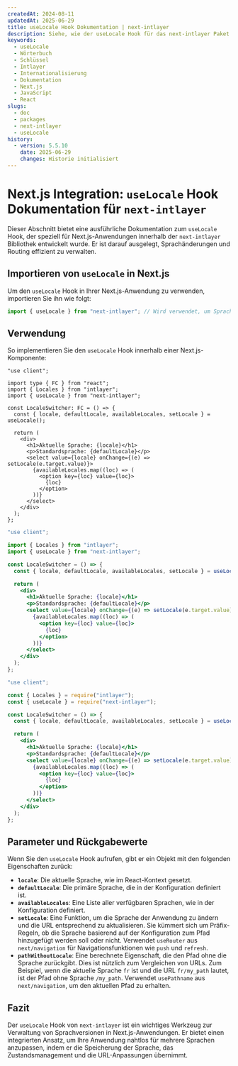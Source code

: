 ```yaml
---
createdAt: 2024-08-11
updatedAt: 2025-06-29
title: useLocale Hook Dokumentation | next-intlayer
description: Siehe, wie der useLocale Hook für das next-intlayer Paket verwendet wird
keywords:
  - useLocale
  - Wörterbuch
  - Schlüssel
  - Intlayer
  - Internationalisierung
  - Dokumentation
  - Next.js
  - JavaScript
  - React
slugs:
  - doc
  - packages
  - next-intlayer
  - useLocale
history:
  - version: 5.5.10
    date: 2025-06-29
    changes: Historie initialisiert
---
```


# Next.js Integration: `useLocale` Hook Dokumentation für `next-intlayer`

Dieser Abschnitt bietet eine ausführliche Dokumentation zum `useLocale` Hook, der speziell für Next.js-Anwendungen innerhalb der `next-intlayer` Bibliothek entwickelt wurde. Er ist darauf ausgelegt, Sprachänderungen und Routing effizient zu verwalten.

## Importieren von `useLocale` in Next.js

Um den `useLocale` Hook in Ihrer Next.js-Anwendung zu verwenden, importieren Sie ihn wie folgt:

```javascript
import { useLocale } from "next-intlayer"; // Wird verwendet, um Sprachen und Routing in Next.js zu verwalten
```

## Verwendung

So implementieren Sie den `useLocale` Hook innerhalb einer Next.js-Komponente:

```tsx fileName="src/components/LocaleSwitcher.tsx" codeFormat="typescript"
"use client";

import type { FC } from "react";
import { Locales } from "intlayer";
import { useLocale } from "next-intlayer";

const LocaleSwitcher: FC = () => {
  const { locale, defaultLocale, availableLocales, setLocale } = useLocale();

  return (
    <div>
      <h1>Aktuelle Sprache: {locale}</h1>
      <p>Standardsprache: {defaultLocale}</p>
      <select value={locale} onChange={(e) => setLocale(e.target.value)}>
        {availableLocales.map((loc) => (
          <option key={loc} value={loc}>
            {loc}
          </option>
        ))}
      </select>
    </div>
  );
};
```

```jsx fileName="src/components/LocaleSwitcher.mjx" codeFormat="esm"
"use client";

import { Locales } from "intlayer";
import { useLocale } from "next-intlayer";

const LocaleSwitcher = () => {
  const { locale, defaultLocale, availableLocales, setLocale } = useLocale();

  return (
    <div>
      <h1>Aktuelle Sprache: {locale}</h1>
      <p>Standardsprache: {defaultLocale}</p>
      <select value={locale} onChange={(e) => setLocale(e.target.value)}>
        {availableLocales.map((loc) => (
          <option key={loc} value={loc}>
            {loc}
          </option>
        ))}
      </select>
    </div>
  );
};
```

```jsx fileName="src/components/LocaleSwitcher.csx" codeFormat="commonjs"
"use client";

const { Locales } = require("intlayer");
const { useLocale } = require("next-intlayer");

const LocaleSwitcher = () => {
  const { locale, defaultLocale, availableLocales, setLocale } = useLocale();

  return (
    <div>
      <h1>Aktuelle Sprache: {locale}</h1>
      <p>Standardsprache: {defaultLocale}</p>
      <select value={locale} onChange={(e) => setLocale(e.target.value)}>
        {availableLocales.map((loc) => (
          <option key={loc} value={loc}>
            {loc}
          </option>
        ))}
      </select>
    </div>
  );
};
```

## Parameter und Rückgabewerte

Wenn Sie den `useLocale` Hook aufrufen, gibt er ein Objekt mit den folgenden Eigenschaften zurück:

- **`locale`**: Die aktuelle Sprache, wie im React-Kontext gesetzt.
- **`defaultLocale`**: Die primäre Sprache, die in der Konfiguration definiert ist.
- **`availableLocales`**: Eine Liste aller verfügbaren Sprachen, wie in der Konfiguration definiert.
- **`setLocale`**: Eine Funktion, um die Sprache der Anwendung zu ändern und die URL entsprechend zu aktualisieren. Sie kümmert sich um Präfix-Regeln, ob die Sprache basierend auf der Konfiguration zum Pfad hinzugefügt werden soll oder nicht. Verwendet `useRouter` aus `next/navigation` für Navigationsfunktionen wie `push` und `refresh`.
- **`pathWithoutLocale`**: Eine berechnete Eigenschaft, die den Pfad ohne die Sprache zurückgibt. Dies ist nützlich zum Vergleichen von URLs. Zum Beispiel, wenn die aktuelle Sprache `fr` ist und die URL `fr/my_path` lautet, ist der Pfad ohne Sprache `/my_path`. Verwendet `usePathname` aus `next/navigation`, um den aktuellen Pfad zu erhalten.

## Fazit

Der `useLocale` Hook von `next-intlayer` ist ein wichtiges Werkzeug zur Verwaltung von Sprachversionen in Next.js-Anwendungen. Er bietet einen integrierten Ansatz, um Ihre Anwendung nahtlos für mehrere Sprachen anzupassen, indem er die Speicherung der Sprache, das Zustandsmanagement und die URL-Anpassungen übernimmt.
